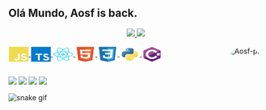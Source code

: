 ## Olá Mundo, Aosf is back.
<div align="center">
  <a href="https://github.com/Aosfy">
  <img height="180em" src="https://github-readme-stats.vercel.app/api?username=Aosfy&show_icons=true&theme=dracula&include_all_commits=true&count_private=true"/>
  <img height="180em" src="https://github-readme-stats.vercel.app/api/top-langs/?username=Aosfy&layout=compact&langs_count=7&theme=dracula"/>
</div>
<div style="display: inline_block"><br>
  <img align="center" alt="Aosf-Js" height="30" width="40" src="https://raw.githubusercontent.com/devicons/devicon/master/icons/javascript/javascript-plain.svg">
  <img align="center" alt="Aosf-Ts" height="30" width="40" src="https://raw.githubusercontent.com/devicons/devicon/master/icons/typescript/typescript-plain.svg">
  <img align="center" alt="Aosf-React" height="30" width="40" src="https://raw.githubusercontent.com/devicons/devicon/master/icons/react/react-original.svg">
  <img align="center" alt="Aosf-HTML" height="30" width="40" src="https://raw.githubusercontent.com/devicons/devicon/master/icons/html5/html5-original.svg">
  <img align="center" alt="Aosf-CSS" height="30" width="40" src="https://raw.githubusercontent.com/devicons/devicon/master/icons/css3/css3-original.svg">
  <img align="center" alt="Aosf-Python" height="30" width="40" src="https://raw.githubusercontent.com/devicons/devicon/master/icons/python/python-original.svg">
  <img align="center" alt="Aosf-Csharp" height="30" width="40" src="https://raw.githubusercontent.com/devicons/devicon/master/icons/csharp/csharp-original.svg">
  <img align="right" alt="Aosf-pic" height="150" style="border-radius:50px;" src="https://cdn.discordapp.com/attachments/744910113248116758/925477974885675018/Aosfimagem.jpg">
</div>
  
  ##
 
<div> 
  <a href="https://www.youtube.com/watch?v=bQzpfJHFdrM&t=66s" target="_blank"><img src="https://img.shields.io/badge/YouTube-FF0000?style=for-the-badge&logo=youtube&logoColor=white" target="_blank"></a>
  <a href="https://instagram.com/delthapy7" target="_blank"><img src="https://img.shields.io/badge/-Instagram-%23E4405F?style=for-the-badge&logo=instagram&logoColor=white" target="_blank"></a>
 	<a href="https://ayo.so/delthapy" target="_blank"><img src="https://img.shields.io/badge/Flask-000000?style=for-the-badge&logo=flask&logoColor=white" target="_blank"></a>
 <a href="https://discord.gg/fX77Z4mUAv" target="_blank"><img src="https://img.shields.io/badge/Discord-7289DA?style=for-the-badge&logo=discord&logoColor=white" target="_blank"></a> 
 
  ![snake gif](https://github.com/SEU_USUARIO/MarcosAosf/blob/output/github-contribution-grid-snake.svg)
 
  

  
 
</div>
